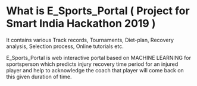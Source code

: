 # What is E_Sports_Portal  ( Project for Smart India Hackathon 2019 )
It contains various Track records, Tournaments, Diet-plan, Recovery analysis, Selection process, Online tutorials etc.

E_Sports_Portal is web interactive portal based on MACHINE LEARNING for sportsperson which predicts injury recovery time period for an injured player 
and help to acknowledge the coach that player will come back on this given duration of time.
